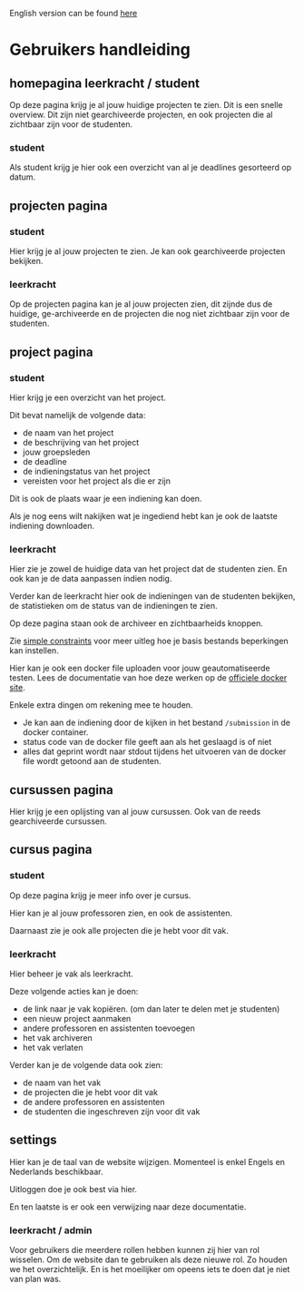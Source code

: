 English version can be found [here](documentation.md)

# Gebruikers handleiding

## homepagina leerkracht / student

Op deze pagina krijg je al jouw huidige projecten te zien. Dit is een snelle overview.
Dit zijn niet gearchiveerde projecten, en ook projecten die al zichtbaar zijn voor de studenten.

### student

Als student krijg je hier ook een overzicht van al je deadlines gesorteerd op datum.

## projecten pagina

### student

Hier krijg je al jouw projecten te zien. Je kan ook gearchiveerde projecten bekijken.

### leerkracht

Op de projecten pagina kan je al jouw projecten zien, dit zijnde dus de huidige, ge-archiveerde en de projecten
die nog niet zichtbaar zijn voor de studenten.

## project pagina

### student

Hier krijg je een overzicht van het project.

Dit bevat namelijk de volgende data:
- de naam van het project
- de beschrijving van het project
- jouw groepsleden
- de deadline
- de indieningstatus van het project
- vereisten voor het project als die er zijn

Dit is ook de plaats waar je een indiening kan doen.

Als je nog eens wilt nakijken wat je ingediend hebt kan je ook de laatste
indiening downloaden.


### leerkracht

Hier zie je zowel de huidige data van het project dat de studenten zien.
En ook kan je de data aanpassen indien nodig.

Verder kan de leerkracht hier ook de indieningen van de studenten bekijken,
de statistieken om de status van de indieningen te zien.

Op deze pagina staan ook de archiveer en zichtbaarheids knoppen.

Zie [simple constraints](simple_constraints.md) voor meer uitleg hoe je basis bestands beperkingen kan instellen.

Hier kan je ook een docker file uploaden voor jouw geautomatiseerde testen.
Lees de documentatie van hoe deze werken op de [officiele docker site](https://docs.docker.com/reference/dockerfile/).

Enkele extra dingen om rekening mee te houden.
- Je kan aan de indiening door de kijken in het bestand `/submission` in de docker container.
- status code van de docker file geeft aan als het geslaagd is of niet
- alles dat geprint wordt naar stdout tijdens het uitvoeren van de docker file wordt getoond aan de studenten.

## cursussen pagina

Hier krijg je een oplijsting van al jouw cursussen.
Ook van de reeds gearchiveerde cursussen.

## cursus pagina

### student

Op deze pagina krijg je meer info over je cursus.

Hier kan je al jouw professoren zien, en ook de assistenten.

Daarnaast zie je ook alle projecten die je hebt voor dit vak.

### leerkracht

Hier beheer je vak als leerkracht.

Deze volgende acties kan je doen:
- de link naar je vak kopiëren. (om dan later te delen met je studenten)
- een nieuw project aanmaken
- andere professoren en assistenten toevoegen
- het vak archiveren
- het vak verlaten

Verder kan je de volgende data ook zien:
- de naam van het vak
- de projecten die je hebt voor dit vak
- de andere professoren en assistenten
- de studenten die ingeschreven zijn voor dit vak

## settings

Hier kan je de taal van de website wijzigen. Momenteel is enkel Engels en Nederlands beschikbaar.

Uitloggen doe je ook best via hier.

En ten laatste is er ook een verwijzing naar deze documentatie.

### leerkracht / admin

Voor gebruikers die meerdere rollen hebben kunnen zij hier van rol wisselen.
Om de website dan te gebruiken als deze nieuwe rol.
Zo houden we het overzichtelijk. En is het moeilijker om opeens iets te doen dat je niet van plan was.

